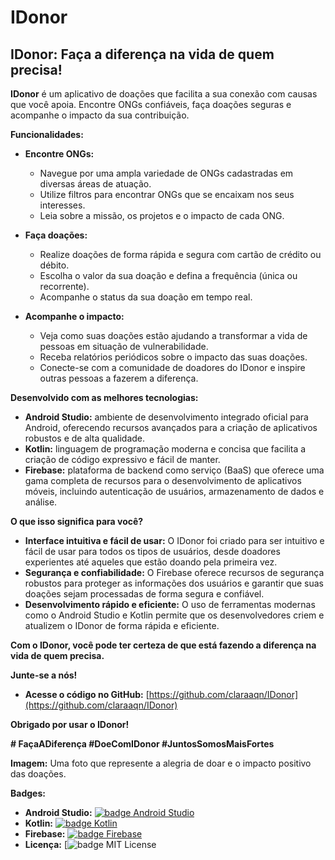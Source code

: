 # IDonor
## IDonor: Faça a diferença na vida de quem precisa!

**IDonor** é um aplicativo de doações que facilita a sua conexão com causas que você apoia. Encontre ONGs confiáveis, faça doações seguras e acompanhe o impacto da sua contribuição.

**Funcionalidades:**

* **Encontre ONGs:**
    * Navegue por uma ampla variedade de ONGs cadastradas em diversas áreas de atuação.
    * Utilize filtros para encontrar ONGs que se encaixam nos seus interesses.
    * Leia sobre a missão, os projetos e o impacto de cada ONG.

* **Faça doações:**
    * Realize doações de forma rápida e segura com cartão de crédito ou débito.
    * Escolha o valor da sua doação e defina a frequência (única ou recorrente).
    * Acompanhe o status da sua doação em tempo real.

* **Acompanhe o impacto:**
    * Veja como suas doações estão ajudando a transformar a vida de pessoas em situação de vulnerabilidade.
    * Receba relatórios periódicos sobre o impacto das suas doações.
    * Conecte-se com a comunidade de doadores do IDonor e inspire outras pessoas a fazerem a diferença.

**Desenvolvido com as melhores tecnologias:**

* **Android Studio:** ambiente de desenvolvimento integrado oficial para Android, oferecendo recursos avançados para a criação de aplicativos robustos e de alta qualidade.
* **Kotlin:** linguagem de programação moderna e concisa que facilita a criação de código expressivo e fácil de manter.
* **Firebase:** plataforma de backend como serviço (BaaS) que oferece uma gama completa de recursos para o desenvolvimento de aplicativos móveis, incluindo autenticação de usuários, armazenamento de dados e análise.

**O que isso significa para você?**

* **Interface intuitiva e fácil de usar:** O IDonor foi criado para ser intuitivo e fácil de usar para todos os tipos de usuários, desde doadores experientes até aqueles que estão doando pela primeira vez.
* **Segurança e confiabilidade:** O Firebase oferece recursos de segurança robustos para proteger as informações dos usuários e garantir que suas doações sejam processadas de forma segura e confiável.
* **Desenvolvimento rápido e eficiente:** O uso de ferramentas modernas como o Android Studio e Kotlin permite que os desenvolvedores criem e atualizem o IDonor de forma rápida e eficiente.

**Com o IDonor, você pode ter certeza de que está fazendo a diferença na vida de quem precisa.**

**Junte-se a nós!**

* **Acesse o código no GitHub:** [https://github.com/claraaqn/IDonor](https://github.com/claraaqn/IDonor)

**Obrigado por usar o IDonor!**

**# FaçaADiferença #DoeComIDonor #JuntosSomosMaisFortes**

**Imagem:** Uma foto que represente a alegria de doar e o impacto positivo das doações.

**Badges:**

* **Android Studio:** [![badge Android Studio](https://shields.io/badge/Android%20Studio-4.2-green.svg)](https://developer.android.com/studio)
* **Kotlin:** [![badge Kotlin](https://shields.io/badge/Kotlin-1.7.20-blue.svg)](https://kotlinlang.org/)
* **Firebase:** [![badge Firebase](https://shields.io/badge/Firebase-9.6.1-orange.svg)](https://firebase.google.com/)
* **Licença:** [![badge MIT License](https://opensource.org/licenses/MIT)



